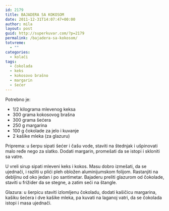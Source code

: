```yaml
---
id: 2179
title: BAJADERA SA KOKOSOM
date: 2011-12-31T14:07:47+00:00
author: mila
layout: post
guid: http://superkuvar.com/?p=2179
permalink: /bajadera-sa-kokosom/
totvreme:
  - ""
categories:
  - kolači
tags:
  - čokolada
  - keks
  - kokosovo brašno
  - margarin
  - šećer
---
```

Potrebno je:

  * 1/2 kilograma mlevenog keksa
  * 300 grama kokosovog brašna
  * 300 grama šećera
  * 250 g margarina
  * 100 g čokolade za jelo i kuvanje
  * 2 kašike mleka (za glazuru)

Priprema: u šerpu sipati šećer i čašu vode, staviti na štednjak i ušpinovati malo ređe nego za slatko. Dodati margarin, promešati da se istopi i skloniti sa vatre.

U vreli sirup sipati mleveni keks i kokos. Masu dobro izmešati, da se ujednači, i razliti u plići pleh obložen aluminijumskom folijom. Rastanjiti na debljinu od oko jedan i po santimetar. Bajaderu preliti glazurom od čokolade, staviti u frižider da se stegne, a zatim seći na štangle.

Glazura: u šerpicu staviti izlomljenu čokoladu, dodati kašičicu margarina, kašiku šećera i dve kašike mleka, pa kuvati na laganoj vatri, da se čokolada istopi i masa ujednači.